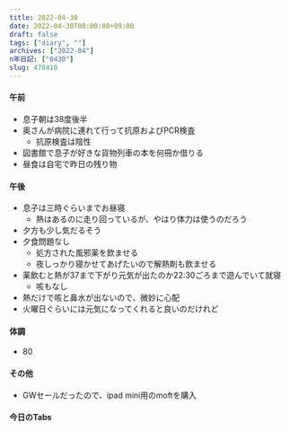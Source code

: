 ```yaml
---
title: 2022-04-30
date: 2022-04-30T00:00:00+09:00
draft: false
tags: ["diary", ""]
archives: ["2022-04"]
n年日記: ["0430"]
slug: 470410
---
```

#### 午前
- 息子朝は38度後半
- 奥さんが病院に連れて行って抗原およびPCR検査
  - 抗原検査は陰性
- 図書館で息子が好きな貨物列車の本を何冊か借りる
- 昼食は自宅で昨日の残り物
#### 午後
- 息子は三時ぐらいまでお昼寝
  - 熱はあるのに走り回っているが、やはり体力は使うのだろう
- 夕方も少し気だるそう
- 夕食問題なし
  - 処方された風邪薬を飲ませる
  - 夜しっかり寝かせてあげたいので解熱剤も飲ませる
- 薬飲むと熱が37まで下がり元気が出たのか22:30ごろまで遊んでいて就寝
  - 咳もなし
- 熱だけで咳と鼻水が出ないので、微妙に心配
- 火曜日ぐらいには元気になってくれると良いのだけれど
#### 体調
- 80
#### その他
- GWセールだったので、ipad mini用のmoftを購入
#### 今日のTabs